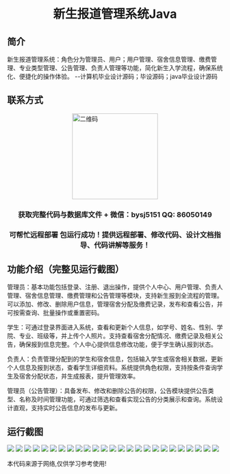 <p><h1 align="center">新生报道管理系统Java</h1></p>

## 简介
新生报道管理系统：角色分为管理员、用户；用户管理、宿舍信息管理、缴费管理、专业类型管理、公告管理、负责人管理等功能，简化新生入学流程，确保系统化、便捷化的操作体验。    --计算机毕业设计源码；毕设源码；java毕业设计源码


## 联系方式
<img src="https://bs-1329754181.cos.ap-shanghai.myqcloud.com/wx.jpg" alt="二维码" style="display: block; margin: 0 auto;" width="200px">
<p><h3 align="center">获取完整代码与数据库文件 + 微信：bysj5151 QQ: 86050149</h3></p>
<p><h3 align="center">可帮忙远程部署 包运行成功！提供远程部署、修改代码、设计文档指导、代码讲解等服务！</h3></p>

## 功能介绍（完整见运行截图）
管理员：基本功能包括登录、注册、退出操作，提供个人中心、用户管理、负责人管理、宿舍信息管理、缴费管理和公告管理等模块，支持新生报到全流程的管理。可以添加、修改、删除用户信息，管理宿舍分配及缴费记录，发布和查看公告，并可按需查询、批量操作或重置密码。

学生：可通过登录界面进入系统，查看和更新个人信息，如学号、姓名、性别、学院、专业、班级等，并上传个人照片。支持查看宿舍分配情况、缴费记录及相关公告，确保报到信息完整。个人中心提供信息修改功能，便于学生确认报到状态。

负责人：负责管理分配到的学生和宿舍信息，包括输入学生或宿舍相关数据，更新个人信息及报到状态，查看学生详细资料。系统提供角色权限，支持按条件查询学生及宿舍分配状态，并生成报表，提升管理效率。

管理员（公告管理）：具备发布、修改和删除公告的权限，公告模块提供公告类型、名称及时间管理功能，可通过筛选和查看实现公告的分类展示和查询。系统设计直观，支持实时公告信息的发布与更新。


## 运行截图
![](https://bs-1329754181.cos.ap-shanghai.myqcloud.com/ssm/FreshmanReportingSystemJava/img/001.jpg)
![](https://bs-1329754181.cos.ap-shanghai.myqcloud.com/ssm/FreshmanReportingSystemJava/img/002.jpg)
![](https://bs-1329754181.cos.ap-shanghai.myqcloud.com/ssm/FreshmanReportingSystemJava/img/003.jpg)
![](https://bs-1329754181.cos.ap-shanghai.myqcloud.com/ssm/FreshmanReportingSystemJava/img/004.jpg)
![](https://bs-1329754181.cos.ap-shanghai.myqcloud.com/ssm/FreshmanReportingSystemJava/img/005.jpg)
![](https://bs-1329754181.cos.ap-shanghai.myqcloud.com/ssm/FreshmanReportingSystemJava/img/006.jpg)
![](https://bs-1329754181.cos.ap-shanghai.myqcloud.com/ssm/FreshmanReportingSystemJava/img/007.jpg)
![](https://bs-1329754181.cos.ap-shanghai.myqcloud.com/ssm/FreshmanReportingSystemJava/img/008.jpg)
![](https://bs-1329754181.cos.ap-shanghai.myqcloud.com/ssm/FreshmanReportingSystemJava/img/009.jpg)
![](https://bs-1329754181.cos.ap-shanghai.myqcloud.com/ssm/FreshmanReportingSystemJava/img/010.jpg)
![](https://bs-1329754181.cos.ap-shanghai.myqcloud.com/ssm/FreshmanReportingSystemJava/img/011.jpg)
![](https://bs-1329754181.cos.ap-shanghai.myqcloud.com/ssm/FreshmanReportingSystemJava/img/012.jpg)
![](https://bs-1329754181.cos.ap-shanghai.myqcloud.com/ssm/FreshmanReportingSystemJava/img/013.jpg)
![](https://bs-1329754181.cos.ap-shanghai.myqcloud.com/ssm/FreshmanReportingSystemJava/img/014.jpg)
![](https://bs-1329754181.cos.ap-shanghai.myqcloud.com/ssm/FreshmanReportingSystemJava/img/015.jpg)
![](https://bs-1329754181.cos.ap-shanghai.myqcloud.com/ssm/FreshmanReportingSystemJava/img/016.jpg)
![](https://bs-1329754181.cos.ap-shanghai.myqcloud.com/ssm/FreshmanReportingSystemJava/img/017.jpg)
![](https://bs-1329754181.cos.ap-shanghai.myqcloud.com/ssm/FreshmanReportingSystemJava/img/018.jpg)
![](https://bs-1329754181.cos.ap-shanghai.myqcloud.com/ssm/FreshmanReportingSystemJava/img/019.jpg)
![](https://bs-1329754181.cos.ap-shanghai.myqcloud.com/ssm/FreshmanReportingSystemJava/img/020.jpg)
![](https://bs-1329754181.cos.ap-shanghai.myqcloud.com/ssm/FreshmanReportingSystemJava/img/021.jpg)
![](https://bs-1329754181.cos.ap-shanghai.myqcloud.com/ssm/FreshmanReportingSystemJava/img/022.jpg)
![](https://bs-1329754181.cos.ap-shanghai.myqcloud.com/ssm/FreshmanReportingSystemJava/img/023.jpg)
![](https://bs-1329754181.cos.ap-shanghai.myqcloud.com/ssm/FreshmanReportingSystemJava/img/024.jpg)
![](https://bs-1329754181.cos.ap-shanghai.myqcloud.com/ssm/FreshmanReportingSystemJava/img/025.jpg)

<p>本代码来源于网络,仅供学习参考使用!</p>
